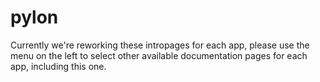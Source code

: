 # pylon

Currently we're reworking these intropages for each app, please use the menu on the left to select other available documentation pages for each app, including this one.
